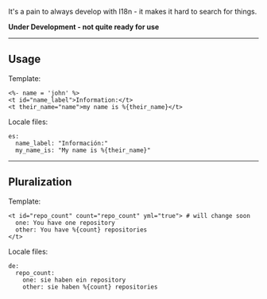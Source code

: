 It's a pain to always develop with I18n - it makes it hard to search for things.

__Under Development - not quite ready for use__

---

## Usage

Template:

    <%- name = 'john' %>
    <t id="name_label">Information:</t>
    <t their_name="name">my name is %{their_name}</t>

Locale files:

    es:
      name_label: "Información:"
      my_name_is: "My name is %{their_name}"

---

## Pluralization

Template:

    <t id="repo_count" count="repo_count" yml="true"> # will change soon
      one: You have one repository
      other: You have %{count} repositories
    </t>

Locale files:

    de:
      repo_count:
        one: sie haben ein repository
        other: sie haben %{count} repositories
